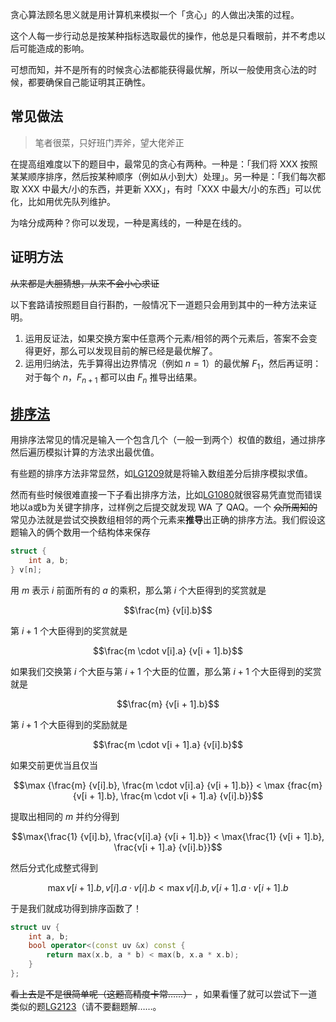 贪心算法顾名思义就是用计算机来模拟一个「贪心」的人做出决策的过程。

这个人每一步行动总是按某种指标选取最优的操作，他总是只看眼前，并不考虑以后可能造成的影响。

可想而知，并不是所有的时候贪心法都能获得最优解，所以一般使用贪心法的时候，都要确保自己能证明其正确性。

## 常见做法

> 笔者很菜，只好班门弄斧，望大佬斧正

在提高组难度以下的题目中，最常见的贪心有两种。一种是：「我们将 XXX 按照某某顺序排序，然后按某种顺序（例如从小到大）处理」。另一种是：「我们每次都取 XXX 中最大/小的东西，并更新 XXX」，有时「XXX 中最大/小的东西」可以优化，比如用优先队列维护。

为啥分成两种？你可以发现，一种是离线的，一种是在线的。

## 证明方法

~~从来都是大胆猜想，从来不会小心求证~~

以下套路请按照题目自行斟酌，一般情况下一道题只会用到其中的一种方法来证明。

1. 运用反证法，如果交换方案中任意两个元素/相邻的两个元素后，答案不会变得更好，那么可以发现目前的解已经是最优解了。
2. 运用归纳法，先手算得出边界情况（例如 $n = 1$）的最优解 $F_1$，然后再证明：对于每个 $n$，$F_{n+1}$ 都可以由 $F_{n}$ 推导出结果。

## [排序法](https://goldimax.github.io/atricle.html?5b82a0a49f54540031c06bd8)

用排序法常见的情况是输入一个包含几个（一般一到两个）权值的数组，通过排序然后遍历模拟计算的方法求出最优值。

有些题的排序方法非常显然，如[LG1209](https://www.luogu.org/problemnew/show/P1209)就是将输入数组差分后排序模拟求值。

然而有些时候很难直接一下子看出排序方法，比如[LG1080](https://www.luogu.org/problemnew/show/P1080)就很容易凭直觉而错误地以a或b为关键字排序，过样例之后提交就发现 WA 了 QAQ。一个 ~~众所周知的~~ 常见办法就是尝试交换数组相邻的两个元素来**推导**出正确的排序方法。我们假设这题输入的俩个数用一个结构体来保存

```c++
struct { 
    int a, b; 
} v[n];
```

用 $m$ 表示 $i$ 前面所有的 $a$ 的乘积，那么第 $i$ 个大臣得到的奖赏就是 

$$\frac{m} {v[i].b}$$ 

第 $i + 1$ 个大臣得到的奖赏就是 

$$\frac{m \cdot v[i].a} {v[i + 1].b}$$ 

如果我们交换第 $i$ 个大臣与第 $i + 1$ 个大臣的位置，那么第 $i + 1$ 个大臣得到的奖赏就是 

$$\frac{m} {v[i + 1].b}$$ 

第 $i + 1$ 个大臣得到的奖励就是 

$$\frac{m \cdot v[i + 1].a} {v[i].b}$$

如果交前更优当且仅当 

$$\max {\frac{m} {v[i].b}, \frac{m \cdot v[i].a} {v[i + 1].b}}  < \max {frac{m} {v[i + 1].b}, \frac{m \cdot v[i + 1].a} {v[i].b}}$$

提取出相同的 $m$ 并约分得到 

$$\max{\frac{1} {v[i].b}, \frac{v[i].a} {v[i + 1].b}} < \max{\frac{1} {v[i + 1].b}, \frac{v[i + 1].a} {v[i].b}}$$

然后分式化成整式得到 

$$\max{v[i + 1].b, v[i].a \cdot v[i].b} < \max{v[i].b, v[i + 1].a \cdot v[i + 1].b}$$

于是我们就成功得到排序函数了！

```c++
struct uv {
    int a, b;
    bool operator<(const uv &x) const {
        return max(x.b, a * b) < max(b, x.a * x.b);
    }
};
```

~~看上去是不是很简单呢（这题高精度卡常……）~~ ，如果看懂了就可以尝试下一道类似的题[LG2123](https://www.luogu.org/problemnew/show/P2123)（请不要翻题解……。


